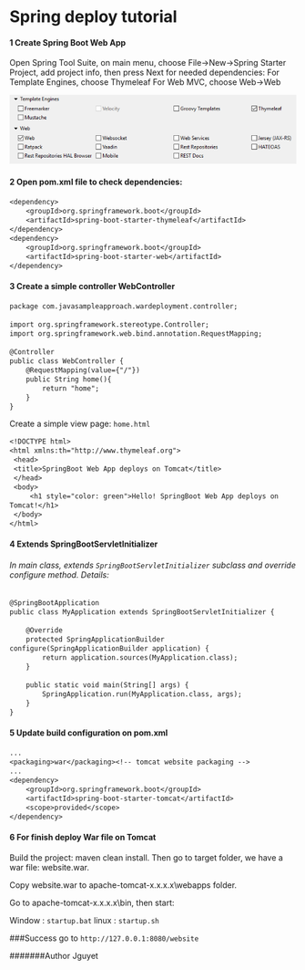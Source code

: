 Spring deploy tutorial
===================

####  1 Create Spring Boot Web App

Open Spring Tool Suite, on main menu, choose File->New->Spring Starter Project, add project info, then press Next for needed dependencies:
For Template Engines, choose Thymeleaf
For Web MVC, choose Web->Web

<img src="./doc/1.png">

####  2 Open pom.xml file to check dependencies:

```
<dependency>
	<groupId>org.springframework.boot</groupId>
	<artifactId>spring-boot-starter-thymeleaf</artifactId>
</dependency>
<dependency>
	<groupId>org.springframework.boot</groupId>
	<artifactId>spring-boot-starter-web</artifactId>
</dependency>
```

####  3 Create a simple controller WebController

```
package com.javasampleapproach.wardeployment.controller;
 
import org.springframework.stereotype.Controller;
import org.springframework.web.bind.annotation.RequestMapping;
 
@Controller
public class WebController {
	@RequestMapping(value={"/"})
    public String home(){
        return "home";
    }
}
```

Create a simple view page: ``` home.html ```

```
<!DOCTYPE html>
<html xmlns:th="http://www.thymeleaf.org">
 <head>
 <title>SpringBoot Web App deploys on Tomcat</title>
 </head>
 <body>
     <h1 style="color: green">Hello! SpringBoot Web App deploys on Tomcat!</h1>
 </body>
</html>
```

####  4 Extends SpringBootServletInitializer

###### In main class, extends ```SpringBootServletInitializer``` subclass and override configure method. Details:

```
@SpringBootApplication
public class MyApplication extends SpringBootServletInitializer {
	
	@Override
    protected SpringApplicationBuilder configure(SpringApplicationBuilder application) {
        return application.sources(MyApplication.class);
    }
 
	public static void main(String[] args) {
		SpringApplication.run(MyApplication.class, args);
	}
}
```

#### 5 Update build configuration on pom.xml

```
...
<packaging>war</packaging><!-- tomcat website packaging -->
...
<dependency>
	<groupId>org.springframework.boot</groupId>
	<artifactId>spring-boot-starter-tomcat</artifactId>
	<scope>provided</scope>
</dependency>
```

####  6 For finish deploy War file on Tomcat

Build the project: maven clean install. Then go to target folder, we have a war file: website.war.

Copy website.war to apache-tomcat-x.x.x.x\webapps folder.

Go to apache-tomcat-x.x.x.x\bin, then start:

Window : ```startup.bat```
linux : ```startup.sh```

###Success
go to ```http://127.0.0.1:8080/website```

#######Author Jguyet

